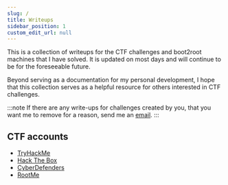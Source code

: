 ```yaml
---
slug: /
title: Writeups
sidebar_position: 1
custom_edit_url: null
---
```


This is a collection of writeups for the CTF challenges and boot2root machines that I have solved. 
It is updated on most days and will continue to be for the foreseeable future.


Beyond serving as a documentation for my personal development, I hope that this collection serves as a helpful resource for others interested in CTF challenges.
<!---
By documenting my solutions in real-time, I aim to create a [Memex](https://en.wikipedia.org/wiki/Memex) which can be referred to by me or anyone else in the future.
-->

:::note
If there are any write-ups for challenges created by you, that you want me to remove for a reason, send me an [email](mailto:kunull.contact@protonmail.com).
:::

<!---
## Motivation

- Storing important notes online and documenting personal development.
- Giving back to the community in some form.
- Gaining traffic to my website, thus increasing my internet reach.
- Incentivising myself to learn every topic in-depth by teaching it through the form of my write-ups.
-->


## CTF accounts

- [TryHackMe](https://tryhackme.com/p/Kunull)
- [Hack The Box](https://app.hackthebox.com/profile/1158503)
- [CyberDefenders](https://cyberdefenders.org/p/Kunull)
- [RootMe](https://www.root-me.org/Kunull?lang=fr#715a5db3518744d717e43af1d56ba448)
